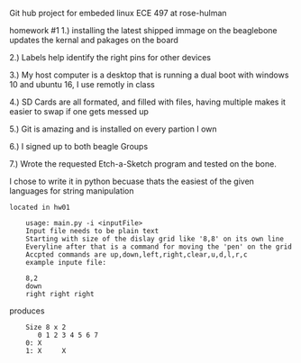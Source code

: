 Git hub project for embeded linux ECE 497 at rose-hulman

homework #1
1.) installing the latest shipped immage on the beaglebone updates the kernal and pakages on the board

2.) Labels help identify the right pins for other devices

3.) My host computer is a desktop that is running a dual boot with windows 10 and ubuntu 16, I use remotly in class

4.) SD Cards are all formated, and filled with files, having multiple makes it easier to swap if one gets messed up

5.) Git is amazing and is installed on every partion I own

6.) I signed up to both beagle Groups

7.) Wrote the requested Etch-a-Sketch program and tested on the bone. 
	
I chose to write it in python becuase thats the easiest of the given languages for string manipulation

	located in hw01

		usage: main.py -i <inputFile>
		Input file needs to be plain text
		Starting with size of the dislay grid like '8,8' on its own line
		Everyline after that is a command for moving the 'pen' on the grid
		Accpted commands are up,down,left,right,clear,u,d,l,r,c
		example inpute file:

		8,2
		down
		right right right

produces

		Size 8 x 2
		   0 1 2 3 4 5 6 7 
		0: X               
		1: X     X 

		
	

